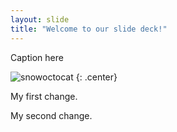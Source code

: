 ```yaml
---
layout: slide
title: "Welcome to our slide deck!"
---
```


Caption here

![snowoctocat](https://octodex.github.com/images/snowoctocat.png)
{: .center}

My first change.

My second change.